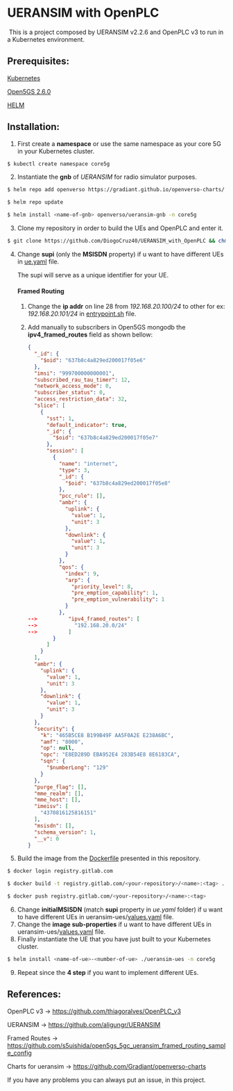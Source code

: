 # UERANSIM with OpenPLC 

​	This is a project composed by UERANSIM v2.2.6 and OpenPLC v3 to run in a Kubernetes environment.

## Prerequisites:

[Kubernetes](https://kubernetes.io/docs/setup/)

[Open5GS 2.6.0](https://open5gs.org/)

[HELM](https://helm.sh/docs/intro/install/)

## Installation:

1. First create a **namespace** or use the same namespace as your core 5G in your Kubernetes cluster.

```sh
$ kubectl create namespace core5g
```

2. Instantiate the **gnb** of *UERANSIM* for radio simulator purposes.

```sh
$ helm repo add openverso https://gradiant.github.io/openverso-charts/

$ helm repo update

$ helm install <name-of-gnb> openverso/ueransim-gnb -n core5g
```

3. Clone my repository in order to build the UEs and OpenPLC and enter it.

```sh
$ git clone https://github.com/DiogoCruz40/UERANSIM_with_OpenPLC && chmod -R 755 UERANSIM_with_OpenPLC && cd UERANSIM_with_OpenPLC
```

4. Change **supi** (only the **MSISDN** property) if u want to have different UEs in [ue.yaml](https://github.com/DiogoCruz40/UERANSIM_with_OpenPLC/blob/main/ue.yaml) file.

   The supi will serve as a unique identifier for your UE.

   #### Framed Routing

   1. Change the **ip addr** on line 28 from *192.168.20.100/24* to other for ex: *192.168.20.101/24* in [entrypoint.sh](https://github.com/DiogoCruz40/UERANSIM_with_OpenPLC/blob/main/entrypoint.sh) file.

   2. Add manually to subscribers in Open5GS mongodb the **ipv4_framed_routes** field as shown bellow:

      ```json
      {
        "_id": {
          "$oid": "637b8c4a829ed200017f05e6"
        },
        "imsi": "999700000000001",
        "subscribed_rau_tau_timer": 12,
        "network_access_mode": 0,
        "subscriber_status": 0,
        "access_restriction_data": 32,
        "slice": [
          {
            "sst": 1,
            "default_indicator": true,
            "_id": {
              "$oid": "637b8c4a829ed200017f05e7"
            },
            "session": [
              {
                "name": "internet",
                "type": 3,
                "_id": {
                  "$oid": "637b8c4a829ed200017f05e8"
                },
                "pcc_rule": [],
                "ambr": {
                  "uplink": {
                    "value": 1,
                    "unit": 3
                  },
                  "downlink": {
                    "value": 1,
                    "unit": 3
                  }
                },
                "qos": {
                  "index": 9,
                  "arp": {
                    "priority_level": 8,
                    "pre_emption_capability": 1,
                    "pre_emption_vulnerability": 1
                  }
                },
      -->          "ipv4_framed_routes": [
      -->            "192.168.20.0/24"
      -->          ]
              }
            ]
          }
        ],
        "ambr": {
          "uplink": {
            "value": 1,
            "unit": 3
          },
          "downlink": {
            "value": 1,
            "unit": 3
          }
        },
        "security": {
          "k": "465B5CE8 B199B49F AA5F0A2E E238A6BC",
          "amf": "8000",
          "op": null,
          "opc": "E8ED289D EBA952E4 283B54E8 8E6183CA",
          "sqn": {
            "$numberLong": "129"
          }
        },
        "purge_flag": [],
        "mme_realm": [],
        "mme_host": [],
        "imeisv": [
          "4370816125816151"
        ],
        "msisdn": [],
        "schema_version": 1,
        "__v": 0
      }
      ```

      


5. Build the image from the [Dockerfile](https://github.com/DiogoCruz40/UERANSIM_with_OpenPLC/blob/main/Dockerfile) presented in this repository.

```sh
$ docker login registry.gitlab.com

$ docker build -t registry.gitlab.com/<your-repository>/<name>:<tag> .

$ docker push registry.gitlab.com/<your-repository>/<name>:<tag> 
```

6. Change **initialMSISDN** (match **supi** property in *ue.yaml* folder) if u want to have different UEs in ueransim-ues/[values.yaml](https://github.com/DiogoCruz40/UERANSIM_with_OpenPLC/blob/main/ueransim-ues/values.yaml) file.
7. Change the **image sub-properties** if u want to have different UEs in ueransim-ues/[values.yaml](https://github.com/DiogoCruz40/UERANSIM_with_OpenPLC/blob/main/ueransim-ues/values.yaml) file.
8. Finally instantiate the UE that you have just built to your Kubernetes cluster.

```sh
$ helm install <name-of-ue>-<number-of-ue> ./ueransim-ues -n core5g
```

9. Repeat since the **4 step** if you want to implement different UEs.

## References:

OpenPLC v3 -> https://github.com/thiagoralves/OpenPLC_v3

UERANSIM -> https://github.com/aligungr/UERANSIM

Framed Routes -> https://github.com/s5uishida/open5gs_5gc_ueransim_framed_routing_sample_config

Charts for ueransim -> https://github.com/Gradiant/openverso-charts



If you have any problems you can always put an issue, in this project.
